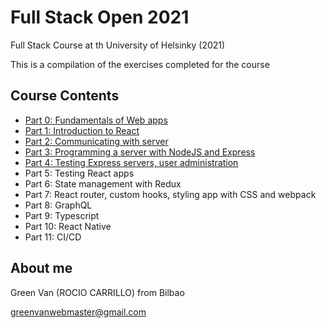 # Full Stack Open 2021
Full Stack Course at th University of Helsinky (2021)


This is a compilation of the exercises completed for the course

## Course Contents

- [Part 0: Fundamentals of Web apps](part0/README.md)
- [Part 1: Introduction to React](part1/README.md)
- [Part 2: Communicating with server](part2/README.md)
- [Part 3: Programming a server with NodeJS and Express](part3/README.md)
- [Part 4: Testing Express servers, user administration](part4/README.md)
- Part 5: Testing React apps
- Part 6: State management with Redux
- Part 7: React router, custom hooks, styling app with CSS and webpack
- Part 8: GraphQL
- Part 9: Typescript
- Part 10: React Native
- Part 11: CI/CD


## About me
Green Van (ROCIO CARRILLO) from Bilbao

greenvanwebmaster@gmail.com
